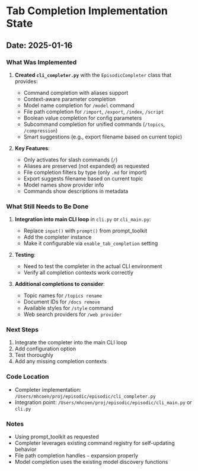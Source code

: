 # Tab Completion Implementation State

## Date: 2025-01-16

### What Was Implemented

1. **Created `cli_completer.py`** with the `EpisodicCompleter` class that provides:
   - Command completion with aliases support
   - Context-aware parameter completion
   - Model name completion for `/model` command
   - File path completion for `/import`, `/export`, `/index`, `/script`
   - Boolean value completion for config parameters
   - Subcommand completion for unified commands (`/topics`, `/compression`)
   - Smart suggestions (e.g., export filename based on current topic)

2. **Key Features**:
   - Only activates for slash commands (`/`)
   - Aliases are preserved (not expanded) as requested
   - File completion filters by type (only `.md` for import)
   - Export suggests filename based on current topic
   - Model names show provider info
   - Commands show descriptions in metadata

### What Still Needs to Be Done

1. **Integration into main CLI loop** in `cli.py` or `cli_main.py`:
   - Replace `input()` with `prompt()` from prompt_toolkit
   - Add the completer instance
   - Make it configurable via `enable_tab_completion` setting

2. **Testing**:
   - Need to test the completer in the actual CLI environment
   - Verify all completion contexts work correctly

3. **Additional completions to consider**:
   - Topic names for `/topics rename` 
   - Document IDs for `/docs remove`
   - Available styles for `/style` command
   - Web search providers for `/web provider`

### Next Steps

1. Integrate the completer into the main CLI loop
2. Add configuration option
3. Test thoroughly
4. Add any missing completion contexts

### Code Location

- Completer implementation: `/Users/mhcoen/proj/episodic/episodic/cli_completer.py`
- Integration point: `/Users/mhcoen/proj/episodic/episodic/cli_main.py` or `cli.py`

### Notes

- Using prompt_toolkit as requested
- Completer leverages existing command registry for self-updating behavior
- File path completion handles `~` expansion properly
- Model completion uses the existing model discovery functions
